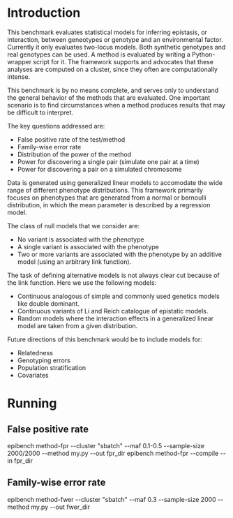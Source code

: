 # Introduction

This benchmark evaluates statistical models for inferring epistasis, or
interaction, between geneotypes or genotype and an environmental factor.
Currently it only evaluates two-locus models. Both synthetic genotypes
and real genotypes can be used. A method is evaluated by writing a
Python-wrapper script for it. The framework supports and advocates
that these analyses are computed on a cluster, since they often are
computationally intense.

This benchmark is by no means complete, and serves only to understand
the general behavior of the methods that are evaluated. One important
scenario is to find circumstances when a method produces results that may be
difficult to interpret.

The key questions addressed are:

* False positive rate of the test/method
* Family-wise error rate
* Distribution of the power of the method
* Power for discovering a single pair (simulate one pair at a time)
* Power for discovering a pair on a simulated chromosome

Data is generated using generalized linear models to accomodate the
wide range of different phenotype distributions. This framework
primarily focuses on phenotypes that are generated from a normal
or bernoulli distribution, in which the mean parameter is described by a
regression model.

The class of null models that we consider are:

* No variant is associated with the phenotype
* A single variant is associated with the phenotype
* Two or more variants are associated with the phenotype by an additive model (using an arbitrary link function).

The task of defining alternative models is not always
clear cut because of the link function. Here we use
the following models:

* Continuous analogous of simple and commonly used genetics models like double dominant.
* Continuous variants of Li and Reich catalogue of epistatic models.
* Random models where the interaction effects in a generalized linear model are taken from a given distribution.

Future directions of this benchmark would be to include models for:
* Relatedness
* Genotyping errors
* Population stratification
* Covariates

# Running

## False positive rate

epibench method-fpr --cluster "sbatch" --maf 0.1-0.5 --sample-size 2000/2000 --method my.py --out fpr_dir
epibench method-fpr --compile --in fpr_dir

## Family-wise error rate

epibench method-fwer --cluster "sbatch" --maf 0.3 --sample-size 2000 --method my.py --out fwer_dir
